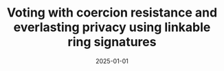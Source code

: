---
title: "Voting with coercion resistance and everlasting privacy using linkable ring signatures"
collection: publications
category: drafts
permalink: /publication/2025-01-01-Voting-with-coercion-resistance-and-everlasting-privacy-using-linkable-ring-signatures
date: 2025-01-01
venue: 'Cryptology ePrint Archive'
citation: ' Panagiotis Grontas,  Aris Pagourtzis,  Marianna Spyrakou, &quot;Voting with coercion resistance and everlasting privacy using linkable ring signatures.&quot; Cryptology ePrint Archive, 2025.'
---